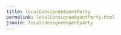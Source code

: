 ```yaml
---
title: localConsigneeAgentParty
permalink: localConsigneeAgentParty.html
jsonid: localconsigneeagentparty
---
```

